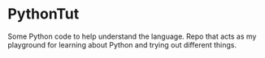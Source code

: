 # PythonTut
Some Python code to help understand the language.
Repo that acts as my playground for learning about Python and trying out different things.
